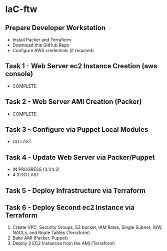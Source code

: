 # IaC-ftw

## Prepare Developer Workstation
- Install Packer and Terraform
- Download this GitHub Repo
- Configure AWS credentials (if required)
## Task 1 - Web Server ec2 Instance Creation (aws console)
- COMPLETE
## Task 2 - Web Server AMI Creation (Packer)
- COMPLETE
## Task 3 - Configure via Puppet Local Modules
- DO LAST
## Task 4 - Update Web Server via Packer/Puppet
- IN PROGRESS (4.1/4.2)
- 4.3 DO LAST
## Task 5 - Deploy Infrastructure via Terraform
## Task 6 - Deploy Second ec2 Instance via Terraform

1. Create VPC, Security Groups, S3 bucket, IAM Roles, Single Subnet, IGW, NACLs, and Route Tables (Terraform)
2. Bake AMI (Packer, Puppet)
3. Deploy 2 EC2 Instances from the AMI (Terraform)